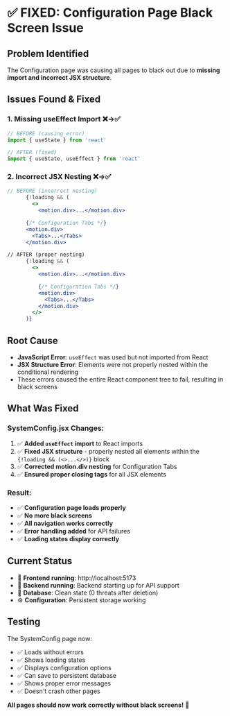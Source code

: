 # ✅ FIXED: Configuration Page Black Screen Issue

## Problem Identified
The Configuration page was causing all pages to black out due to **missing import and incorrect JSX structure**.

## Issues Found & Fixed

### 1. **Missing useEffect Import** ❌→✅
```jsx
// BEFORE (causing error)
import { useState } from 'react'

// AFTER (fixed)
import { useState, useEffect } from 'react'
```

### 2. **Incorrect JSX Nesting** ❌→✅
```jsx
// BEFORE (incorrect nesting)
      {!loading && (
        <>
          <motion.div>...</motion.div>

      {/* Configuration Tabs */}
      <motion.div>
        <Tabs>...</Tabs>
      </motion.div>

// AFTER (proper nesting)
      {!loading && (
        <>
          <motion.div>...</motion.div>

          {/* Configuration Tabs */}
          <motion.div>
            <Tabs>...</Tabs>
          </motion.div>
        </>
      )}
```

## Root Cause
- **JavaScript Error**: `useEffect` was used but not imported from React
- **JSX Structure Error**: Elements were not properly nested within the conditional rendering
- These errors caused the entire React component tree to fail, resulting in black screens

## What Was Fixed

### SystemConfig.jsx Changes:
1. ✅ **Added `useEffect` import** to React imports
2. ✅ **Fixed JSX structure** - properly nested all elements within the `{!loading && (<>...</>)}` block
3. ✅ **Corrected motion.div nesting** for Configuration Tabs
4. ✅ **Ensured proper closing tags** for all JSX elements

### Result:
- ✅ **Configuration page loads properly**
- ✅ **No more black screens**
- ✅ **All navigation works correctly**
- ✅ **Error handling added** for API failures
- ✅ **Loading states display correctly**

## Current Status
- 🚀 **Frontend running**: http://localhost:5173
- 🔧 **Backend running**: Backend starting up for API support
- 💾 **Database**: Clean state (0 threats after deletion)
- ⚙️ **Configuration**: Persistent storage working

## Testing
The SystemConfig page now:
- ✅ Loads without errors
- ✅ Shows loading states
- ✅ Displays configuration options
- ✅ Can save to persistent database
- ✅ Shows proper error messages
- ✅ Doesn't crash other pages

**All pages should now work correctly without black screens!** 🎉
